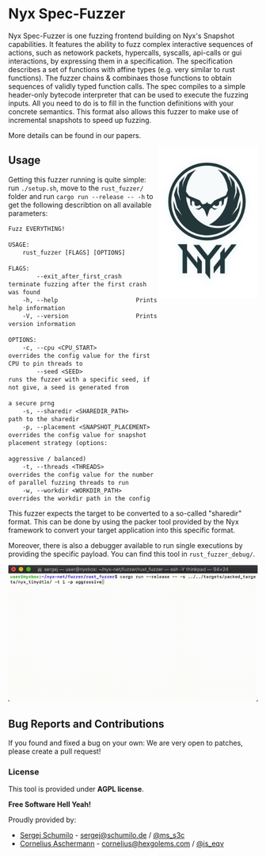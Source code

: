 # Nyx Spec-Fuzzer

Nyx Spec-Fuzzer is one fuzzing frontend building on Nyx's Snapshot capabilities. It features the ability to fuzz complex interactive sequences of actions, such as netowork packets, hypercalls, syscalls, api-calls or gui interactions, by expressing them in a specification. The specification describes a set of functions with affine types (e.g. very similar to rust functions). The fuzzer chains & combinaes those functions to obtain sequences of validly typed function calls. The spec compiles to a simple header-only bytecode interpreter that can be used to execute the fuzzing inputs. All you need to do is to fill in the function definitions with your concrete semantics. This format also allows this fuzzer to make use of incremental snapshots to speed up fuzzing.

More details can be found in our papers.

<p>
<img align="right" width="200"  src="logo.png">
</p>

## Usage

Getting this fuzzer running is quite simple: run `./setup.sh`, move to the `rust_fuzzer/` folder and run `cargo run --release -- -h` to get the following describtion on all available parameters:

```
Fuzz EVERYTHING!

USAGE:
    rust_fuzzer [FLAGS] [OPTIONS]

FLAGS:
        --exit_after_first_crash    terminate fuzzing after the first crash was found
    -h, --help                      Prints help information
    -V, --version                   Prints version information

OPTIONS:
    -c, --cpu <CPU_START>                   overrides the config value for the first CPU to pin threads to
        --seed <SEED>                       runs the fuzzer with a specific seed, if not give, a seed is generated from
                                            a secure prng
    -s, --sharedir <SHAREDIR_PATH>          path to the sharedir
    -p, --placement <SNAPSHOT_PLACEMENT>    overrides the config value for snapshot placement strategy (options:
                                            aggressive / balanced)
    -t, --threads <THREADS>                 overrides the config value for the number of parallel fuzzing threads to run
    -w, --workdir <WORKDIR_PATH>            overrides the workdir path in the config
```

This fuzzer expects the target to be converted to a so-called "sharedir" format. This can be done by using the packer tool provided by the Nyx framework to convert your target application into this specific format. 

Moreover, there is also a debugger available to run single executions by providing the specific payload. You can find this tool in `rust_fuzzer_debug/`.

 <a> <img  src="nyx-fuzzer.gif"> </a>

## Bug Reports and Contributions

If you found and fixed a bug on your own: We are very open to patches, please create a pull request!  

### License

This tool is provided under **AGPL license**. 

**Free Software Hell Yeah!** 

Proudly provided by: 
* [Sergej Schumilo](http://schumilo.de) - sergej@schumilo.de / [@ms_s3c](https://twitter.com/ms_s3c)
* [Cornelius Aschermann](https://hexgolems.com) - cornelius@hexgolems.com / [@is_eqv](https://twitter.com/is_eqv)
